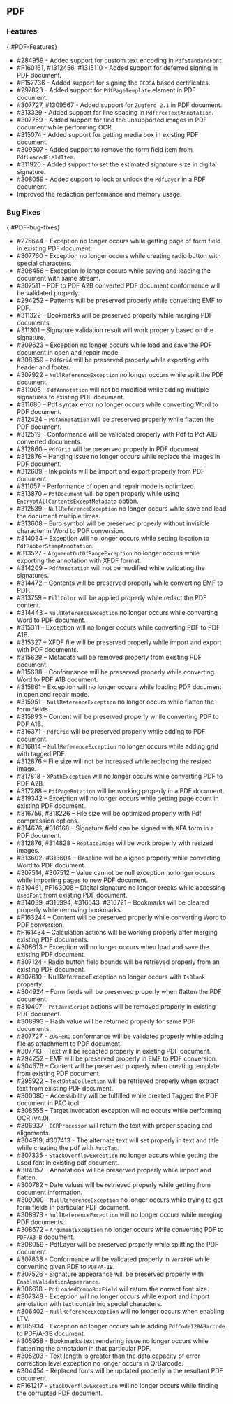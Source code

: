 ## PDF

### Features
{:#PDF-Features}

* \#284959 - Added support for custom text encoding in `PdfStandardFont`. 
* \#F160161, \#1312456, \#1315110 - Added support for deferred signing in PDF document. 
* \#F157736 - Added support for signing the `ECDSA` based certificates.
* \#297823 - Added support for `PdfPageTemplate` element in PDF document. 
* \#307727, \#1309567 - Added support for `Zugferd 2.1` in PDF document. 
* \#313329 - Added support for line spacing in `PdfFreeTextAnnotation`. 
* \#307759 - Added support for find the unsupported images in PDF document while performing OCR. 
* \#315074 - Added support for getting media box in existing PDF document. 
* \#309507 - Added support to remove the form field item from `PdfLoadedFieldItem`.
* \#311920 - Added support to set the estimated signature size in digital signature. 
* \#308059 - Added support to lock or unlock the `PdfLayer` in a PDF document. 
* Improved the redaction performance and memory usage. 


### Bug Fixes
{:#PDF-bug-fixes}

* \#275644 – Exception no longer occurs while getting page of form field in existing PDF document. 
* \#307760 – Exception no longer occurs while creating radio button with special characters. 
* \#308456 – Exception lo longer occurs while saving and loading the document with same stream.
* \#307511 – PDF to PDF A2B converted PDF document conformance will be validated properly.
* \#294252 – Patterns will be preserved properly while converting EMF to PDF. 
* \#311322 – Bookmarks will be preserved properly while merging PDF documents.
* \#311301 – Signature validation result will work properly based on the signature. 
* \#309623 – Exception no longer occurs while load and save the PDF document in open and repair mode.  
* \#308359 – `PdfGrid` will be preserved properly while exporting with header and footer. 
* \#307922 – `NullReferenceException` no longer occurs while split the PDF document.
* \#311905 – `PdfAnnotation` will not be modified while adding multiple signatures to existing PDF document. 
* \#311680 – Pdf syntax error no longer occurs while converting Word to PDF document. 
* \#312424 – `PdfAnnotation` will be preserved properly while flatten the PDF document.
* \#312519 – Conformance will be validated properly with Pdf to Pdf A1B converted documents. 
* \#312860 – `PdfGrid` will be preserved properly in PDF document. 
* \#312876 – Hanging issue no longer occurs while replace the images in PDF document. 
* \#312689 – Ink points will be import and export properly from PDF document. 
* \#311057 – Performance of open and repair mode is optimized. 
* \#313870 – `PdfDocument` will be open properly while using `EncryptAllContentsExceptMetadata` option.
* \#312539 – `NullReferenceException` no longer occurs while save and load the document multiple times. 
* \#313608 – Euro symbol will be preserved properly without invisible character in Word to PDF conversion. 
* \#314034 – Exception will no longer occurs while setting location to `PdfRubberStampAnnotation`.
* \#313527 - `ArgumentOutOfRangeException` no longer occurs while exporting the annotation with XFDF format.
* \#314209 – `PdfAnnotation` will not be modified while validating the signatures.
* \#314472 – Contents will be preserved properly while converting EMF to PDF. 
* \#313759 – `FillColor` will be applied properly while redact the PDF content. 
* \#314443 – `NullReferenceException` no longer occurs while converting Word to PDF document. 
* \#315311 – Exception will no longer occurs while converting PDF to PDF A1B.
* \#315327 – XFDF file will be preserved properly while import and export with PDF documents. 
* \#315629 – Metadata will be removed properly from existing PDF document. 
* \#315638 – Conformance will be preserved properly while converting Word to PDF A1B document. 
* \#315861 – Exception will no longer occurs while loading PDF document in open and repair mode. 
* \#315951 – `NullReferenceException` no longer occurs while flatten the form fields. 
* \#315893 – Content will be preserved properly while converting PDF to PDF A1B.
* \#316371 – `PdfGrid` will be preserved properly while adding to PDF document. 
* \#316814 – `NullReferenceException` no longer occurs while adding grid with tagged PDF. 
* \#312876 – File size will not be increased while replacing the resized image. 
* \#317818 – `XPathException` will no longer occurs while converting PDF to PDF A2B.
* \#317288 – `PdfPageRotation` will be working properly in a PDF document. 
* \#319342 – Exception will no longer occurs while getting page count in existing PDF document. 
* \#316756, \#318226 – File size will be optimized properly with Pdf compression options. 
* \#314676, \#316168 – Signature field can be signed with XFA form in a PDF document. 
* \#312876, \#314828 – `ReplaceImage` will be work properly with resized images. 
* \#313602, \#313604 – Baseline will be aligned properly while converting Word to PDF document. 
* \#307514, \#307512 – Value cannot be null exception no longer occurs while importing pages to new PDF document.
* \#310461, \#F163008 – Digital signature no longer breaks while accessing `UsedFont` from existing PDF document.
* \#314039, \#315994, \#316543, \#316721 – Bookmarks will be cleared properly while removing bookmarks. 
* \#F163244 – Content will be preserved properly while converting Word to PDF conversion. 
* \#F161434 – Calculation actions will be working properly after merging existing PDF documents. 
* \#308613 – Exception will no longer occurs when load and save the existing PDF document. 
* \#307124 - Radio button field bounds will be retrieved properly from an existing PDF document. 
* \#307610 - NullReferenceException no longer occurs with `IsBlank` property. 
* \#304924 – Form fields will be preserved properly when flatten the PDF document. 
* \#310407 – `PdfJavaScript` actions will be removed properly in existing PDF document. 
* \#308993 – Hash value will be returned properly for same PDF documents.
* \#307727 - `ZUGFeRD` conformance will be validated properly while adding file as attachment to PDF document.
* \#307713 – Text will be redacted properly in existing PDF document. 
* \#294252 – EMF will be preserved properly in EMF to PDF conversion. 
* \#304676 – Content will be preserved properly when creating template from existing PDF document. 
* \#295922 – `TextDataCollection` will be retrieved properly when extract text from existing PDF document. 
* \#300080 - Accessibility will be fulfilled while created Tagged the PDF document in PAC tool.
* \#308555 – Target invocation exception will no occurs while performing OCR (v4.0).
* \#306937 - `OCRProcessor` will return the text with proper spacing and alignments.
* \#304919, \#307413 - The alternate text will set properly in text and title while creating the pdf with `AutoTag`.
* \#307335 - `StackOverflowException` no longer occurs while getting the used font in existing pdf document.
* \#304857 – Annotations will be preserved properly while import and flatten. 
* \#300782 – Date values will be retrieved properly while getting from document information.
* \#309900 - `NullReferenceException` no longer occurs while trying to get form fields in particular PDF document.
* \#308978 - `NullReferenceException` will no longer occurs while merging PDF documents.
* \#308672 – `ArgumentException` no longer occurs while converting PDF to `PDF/A3-B` document.
* \#308059 - PdfLayer will be preserved properly while splitting the PDF document.
* \#307838 - Conformance will be validated properly in `VeraPDF` while converting given PDF to `PDF/A-1B`.
* \#307526 - Signature appearance will be preserved properly with `EnableValidationAppearance`.
* \#306618 - `PdfLoadedComboBoxField` will return the correct font size.
* \#307348 - Exception will no longer occurs while export and import annotation with text containing special characters.
* \#306402 - `NullReferenceException` will no longer occurs when enabling LTV.
* \#305934 - Exception no longer occurs while adding `PdfCode128ABarcode` to PDF/A-3B document.
* \#305958 - Bookmarks text rendering issue no longer occurs while flattening the annotation in that particular PDF. 
* \#305203 - Text length is greater than the data capacity of error correction level exception no longer occurs in QrBarcode.
* \#304454 - Replaced fonts will be updated properly in the resultant PDF document.
* \#F161217 - `StackOverflowException` will no longer occurs while finding the corrupted PDF document.